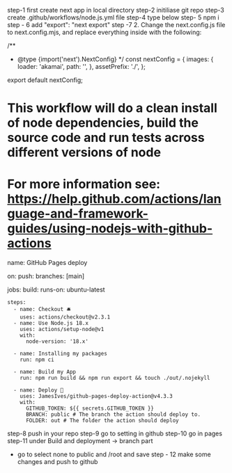 step-1 first create next app in local directory
step-2 initiliase git repo 
step-3 create .github/workflows/node.js.yml file 
step-4 type below
step- 5 npm i
step - 6 add "export": "next export"
step -7 2. Change the next.config.js file to next.config.mjs, and replace everything inside with the following:


/**
   * @type {import('next').NextConfig}
   */
const nextConfig   = {
  images: {
    loader: 'akamai',
    path: '',
  },
  assetPrefix: './',
};

export default   nextConfig;

# This workflow will do a clean install of node dependencies, build the source code and run tests across different versions of node
# For more information see: https://help.github.com/actions/language-and-framework-guides/using-nodejs-with-github-actions

name: GitHub Pages deploy

on:
  push:
    branches: [main]

jobs:
  build:
    runs-on: ubuntu-latest

    steps:
      - name: Checkout 🛎️
        uses: actions/checkout@v2.3.1
      - name: Use Node.js 18.x
        uses: actions/setup-node@v1
        with:
          node-version: '18.x'

      - name: Installing my packages
        run: npm ci

      - name: Build my App
        run: npm run build && npm run export && touch ./out/.nojekyll

      - name: Deploy 🚀
        uses: JamesIves/github-pages-deploy-action@v4.3.3
        with:
          GITHUB_TOKEN: ${{ secrets.GITHUB_TOKEN }}
          BRANCH: public # The branch the action should deploy to.
          FOLDER: out # The folder the action should deploy

step-8 push in your repo
step-9 go to setting in github
step-10 go in pages 
step-11 under Build and deployment -> branch part 
   - go to  select none to public and /root and save
   step - 12 make some changes and push to github
   